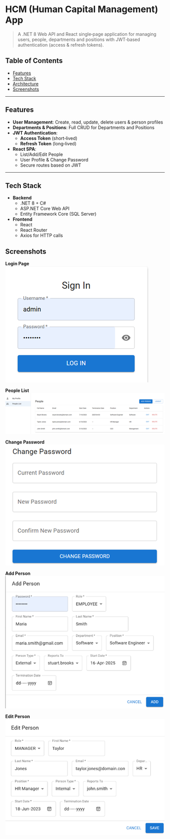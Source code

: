 # HCM (Human Capital Management) App

> A .NET 8 Web API and React single‑page application for managing users, people, departments and positions with JWT‑based authentication (access & refresh tokens).

## Table of Contents

- [Features](#features)  
- [Tech Stack](#tech-stack)  
- [Architecture](#architecture)  
- [Screenshots](#screenshots)  

---

## Features

- **User Management**: Create, read, update, delete users & person profiles  
- **Departments & Positions**: Full CRUD for Departments and Positions  
- **JWT Authentication**:  
  - **Access Token** (short‑lived)  
  - **Refresh Token** (long‑lived)  
- **React SPA**:  
  - List/Add/Edit People  
  - User Profile & Change Password  
  - Secure routes based on JWT  

---

## Tech Stack

- **Backend**  
  - .NET 8 + C#  
  - ASP.NET Core Web API
  - Entity Framework Core (SQL Server)  
- **Frontend**  
  - React
  - React Router  
  - Axios for HTTP calls  

## Screenshots

**Login Page**  
![Login Screen](screenshots/login.png)

**People List**  
![People List](screenshots/people-list.png)

**Change Password**  
![Profile](screenshots/change-password.png)

**Add Person**  
![Profile](screenshots/add-person.png)

**Edit Person**  
![Profile](screenshots/edit-person.png)
